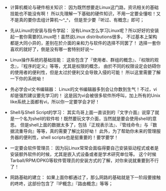 - 计算机概论与硬件相关知识：
因为既然想要走Linux这门路，资讯相关的基础技能也不能没有啊！ 所以先理解一下基础的硬件知识，不用一定要全懂啦！又不是真的要你去组计算机～^_^， 但是至少要『听过、有概念』即可；

- 先从Linux的安装与指令学起：
没有Linux怎么学习Linux呢？所以好好的安装起一套你需要的Linux吧！虽然说Linux distributions很多， 不过基本上架构都是大同小异的，差别在於介面的亲和力与软件的选择不同罢了！ 选择一套你喜欢的就好了，倒是没有哪一套特别好说～

- Linux操作系统的基础技能：
这些包含了『使用者、群组的概念』、『权限的观念』，『程序的定义』等等，尤其是权限的概念， 由於不同的权限设定会妨碍你的使用者的便利性，但是太过於便利又会导致入侵的可能！ 所以这里需要了解一下你的系统呦！

- 务必学会vi文书编辑器：
Linux的文书编辑器多到会让你数到生气！不过，vi却是强烈建议要先学习的！ 这是因为vi会被很多软件所呼叫，加上所有的Unix like系统上面都有vi，所以你一定要学会才好！

- Shell与Shell Script的学习：
其实鸟哥上面一直谈到的『文字介面』说穿了就是一个名为shell的软件啦！既然要玩文字介面，当然就是要会使用shell的意思。 但是shell上面的数据太多了，包括『正规表示法』、『管线命令』与『数据流重导向』等等，真的需要了解比较好呦！ 此外，为了帮助你未来的管理服务器的便利性，shell scripts也是挺重要的！要学要学！

- 一定要会软件管理员：
因为玩Linux常常会面临得要自己安装驱动程式或者是安装额外软件的时候，尤其是嵌入式设备或者是学术研究单位等。 这个时候Tarball/RPM/DPKG等软件管理员的安装方式的了解，对你来说就重要到不行了！

- 网路基础的建立：
如果上面你都通过了，那么网路的基础就是下一阶段要接触的咚咚，这部份包含了『IP概念』『路由概念』等等；
